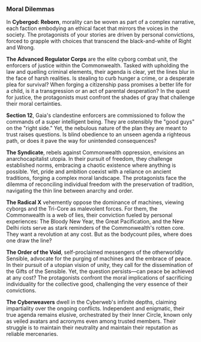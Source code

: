 ### Moral Dilemmas

In **Cybergod: Reborn**, morality can be woven as part of a complex narrative, each faction embodying an ethical facet that mirrors the voices in the society. The protagonists of your stories are driven by personal convictions, forced to grapple with choices that transcend the black-and-white of Right and Wrong.

**The Advanced Regulator Corps** are the elite cyborg combat unit, the enforcers of justice within the Commonwealth. Tasked with upholding the law and quelling criminal elements, their agenda is clear, yet the lines blur in the face of harsh realities. Is stealing to curb hunger a crime, or a desperate plea for survival? When forging a citizenship pass promises a better life for a child, is it a transgression or an act of parental desperation? In the quest for justice, the protagonists must confront the shades of gray that challenge their moral certainties.

**Section 12**, Gaia's clandestine enforcers are commissioned to follow the commands of a super intelligent being. They are ostensibly the "good guys" on the "right side." Yet, the nebulous nature of the plan they are meant to trust raises questions. Is blind obedience to an unseen agenda a righteous path, or does it pave the way for unintended consequences?

**The Syndicate**, rebels against Commonwealth oppression, envisions an anarchocapitalist utopia. In their pursuit of freedom, they challenge established norms, embracing a chaotic existence where anything is possible. Yet, pride and ambition coexist with a reliance on ancient traditions, forging a complex moral landscape. The protagonists face the dilemma of reconciling individual freedom with the preservation of tradition, navigating the thin line between anarchy and order.

**The Radical X** vehemently oppose the dominance of machines, viewing cyborgs and the Tri-Core as malevolent forces. For them, the Commonwealth is a web of lies, their conviction fueled by personal experiences: The Bloody New Year, the Great Pacification, and the New Delhi riots serve as stark reminders of the Commonwealth's rotten core. They want a revolution at any cost. But as the bodycount piles, where does one draw the line?

**The Order of the Void**, self-proclaimed messengers of the otherworldly Sensible, advocate for the purging of machines and the embrace of peace. In their pursuit of a utopian vision of unity, they call for the dissemination of the Gifts of the Sensible. Yet, the question persists—can peace be achieved at any cost? The protagonists confront the moral implications of sacrificing individuality for the collective good, challenging the very essence of their convictions.

**The Cyberweavers** dwell in the Cyberweb's infinite depths, claiming impartiality over the ongoing conflicts. Independent and enigmatic, their true agenda remains elusive, orchestrated by their Inner Circle, known only as veiled avatars and acronyms even among trusted members. Their struggle is to maintain their neutrality and maintain their reputation as reliable mercenaries.